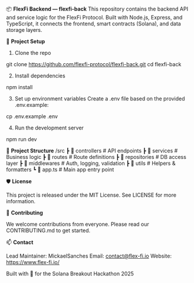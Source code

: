 📦 **FlexFi Backend — flexfi-back**
This repository contains the backend API and service logic for the FlexFi Protocol. Built with Node.js, Express, and TypeScript, it connects the frontend, smart contracts (Solana), and data storage layers.

🚀 **Project Setup**
1. Clone the repo

git clone https://github.com/flexfi-protocol/flexfi-back.git
cd flexfi-back

2. Install dependencies

npm install

3. Set up environment variables
Create a .env file based on the provided .env.example:

cp .env.example .env

4. Run the development server

npm run dev

📁 **Project Structure**
/src
 ┣ 📁 controllers       # API endpoints
 ┣ 📁 services          # Business logic
 ┣ 📁 routes            # Route definitions
 ┣ 📁 repositories      # DB access layer
 ┣ 📁 middlewares       # Auth, logging, validation
 ┣ 📁 utils             # Helpers & formatters
 ┗ 📜 app.ts            # Main app entry point

🛡 **License**

This project is released under the MIT License. See LICENSE for more information.

🙌 **Contributing**

We welcome contributions from everyone. Please read our CONTRIBUTING.md to get started.

📫 **Contact**

Lead Maintainer: MickaelSanches
Email: contact@flex-fi.io
Website: https://www.flex-fi.io/

Built with 💜 for the Solana Breakout Hackathon 2025
